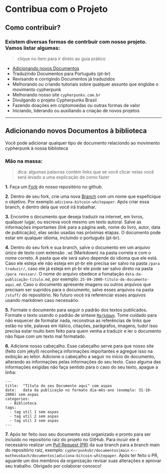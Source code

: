 # Contribua com o Projeto

## Como contribuir?

### Existem diversas formas de contrbuir com nosso projeto. Vamos listar algumas:
> clique no item para ir direto ao guia prático

- [Adicionando novos Documentos](#add-new-docs)
- Traduzindo Documentos para Português (pt-br)
- Revisando e corrigindo Documentos já traduzidos
- Melhorando ou criando tutoriais sobre qualquer assunto que englobe o movimento cypherpunk
- Melhorando nosso site ```cypherpunks.com.br```
- Divulgando o projeto Cypherpunks Brasil
- Fazendo doações em criptomoedas ou outras formas de valor
- Iniciando, liderando ou auxiliando a criação de novos projetos
---

<div id='add-new-docs'/>

## Adicionando novos Documentos à biblioteca

Você pode adicionar qualquer tipo de documento relaciondo ao movimento cypherpunk à nossa biblioteca

### Mão na massa:
> dica: algumas palavras contém links que se você clicar nelas você será levado a uma explicação de como fazer

**1.** Faça um [Fork](falta-colocar-referência-aqui) do nosso repositório no github.

**2.** Dentro de seu fork, crie uma nova [Branch](falta-colocar-referência-aqui) com um nome que espeficique o objetivo. Por exemplo ```adiciona-bitcoin-whitepaper```. Após criar essa branch, é dentro dela que você irá trabalhar.

**3.** Encontre o documento que deseja traduzir na internet, em livros, qualquer lugar, ou escreva você mesmo um texto autoral. Salve as informações importantes (link para a página web, nome do livro, autor, data de publicação), elas serão usadas nas próximas etapas.
O documento pode estar em qualquer idioma, incluindo o português (pt-br).

**4.** Dentro do seu fork e sua branch, salve o documento em um arquivo único de texto com extensão ```.md``` (Markdown) na pasta correta e com o nome correto. A pasta que ele será salvo depende do idioma que ele está. Caso ele esteja ele não esteja em pt-br ele precisa ser salvo na pasta ```/para traduzir/```, caso ele já esteja em pt-br ele pode ser salvo direto na pasta ```/para revisar/```. O nome do arquivo obedece a fomatação ```data-da-publicação-titulo.md```, por exemplo: ```25-09-2000-titulo-do-documento-aqui.md```. Caso o documento apresente imagens ou outros arquivos que precisam ser supridos para o documento, salve esses arquivos na pasta ```/stuff/``` do repositório. No futuro você irá referenciar esses arquivos usando markdown caso necessário.

**5.** Formate o documento para seguir o padrão dos textos publicados. Formate o texto usando o padrão de sintaxe [```Markdown```](luong-komorebi/Markdown-Tutorial/blob/master/README_pt-BR.md). Tome cuidado para não esquecer de formatar nada, reconstrua as referências de links que estão no site, palavas em itálico, citações, parâgrafos, imagens, tudo! Isso precisa estar muito bem feito para quem venha a traduzir e ler o documento não fique com um texto mal formatado.

**6.** Adicione nosso cabeçalho. Esse cabeçalho serve para que nosso site (feito com jekyll) reconheça informações importantes e agregue isso na exibição ao leitor. Adicione o cabeçalho a seguir no início do documento, alterando as informações pelas informações do seu texto. Caso alguma das informações exigidas não faça sentido para o caso do seu texto, apague a linha:

```
---
title:  "Título do seu Documento aqui" com aspas
date:   data da publicação no formato dia-mês-ano (exemplo: 31-10-2008) sem aspas
categories:
  - Biblioteca
tags:
  - tag util 1 sem aspas
  - tag util 2 sem aspas
  - tag util 3 sem aspas
---
```

**7.** Após ter feito isso seu documento está organizado e pronto para ser incluído no repositório raiz do projeto no GitHub. Para incuir ele é necessário realizar um [Pull Request (PR)](falta-colocar-referência-aqui) da sua branch para a branch main do repositório raiz, exemplo: ```cypherpunksbr/documentos|main``` ```<--``` ```matheusbach/documentos|adiciona-bitcoin-whitepaper```. Após ter feito o PR, aguarde um dos membros da organização revisar suas alterações e aprovar seu trabalho. Obrigado por colaborar conosco!